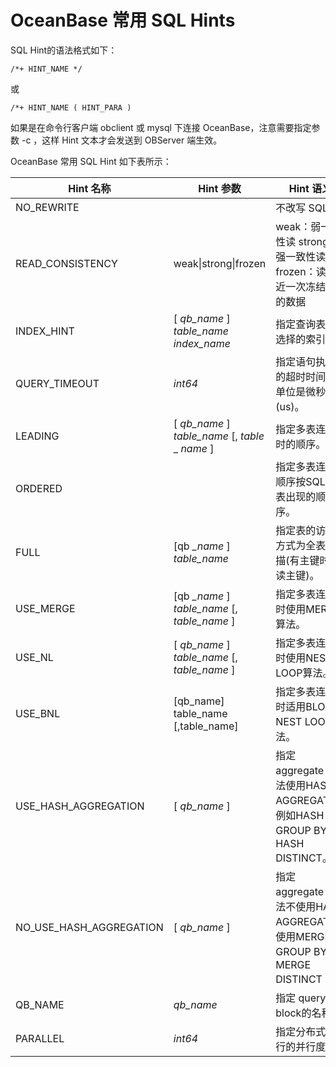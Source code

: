 OceanBase 常用 SQL Hints 
===========================================



SQL Hint的语法格式如下：

    /*+ HINT_NAME */



或

    /*+ HINT_NAME ( HINT_PARA )



如果是在命令行客户端 obclient 或 mysql 下连接 OceanBase，注意需要指定参数 -c ，这样 Hint 文本才会发送到 OBServer 端生效。

OceanBase 常用 SQL Hint 如下表所示：


|     **Hint** **名称**     |                    **Hint** **参数**                    |                              **Hint** **语义**                               |
|-------------------------|-------------------------------------------------------|----------------------------------------------------------------------------|
| NO_REWRITE              |                                                       | 不改写 SQL。                                                                   |
| READ_CONSISTENCY        | weak\|strong\|frozen                                  | weak：弱一致性读 strong：强一致性读 frozen：读最近一次冻结点的数据 |
| INDEX_HINT              | \[ *qb_name* \] *table_name* *index_name*             | 指定查询表时选择的索引。                                                               |
| QUERY_TIMEOUT           | *int64*                                               | 指定语句执行的超时时间，单位是微秒(us)。                                                     |
| LEADING                 | \[ *qb_name* \] *table_name*  \[, *table* _ *name* \] | 指定多表连接时的顺序。                                                                |
| ORDERED                 |                                                       | 指定多表连接顺序按SQL中表出现的顺序。                                                       |
| FULL                    | \[qb *_name* \] *table_name*                          | 指定表的访问方式为全表扫描(有主键时会读主键)。                                                   |
| USE_MERGE               | \[qb *_name* \] *table_name*  \[, *table_name* \]     | 指定多表连接时使用MERGE算法。                                                          |
| USE_NL                  | \[ *qb_name* \] *table_name*  \[, *table_name* \]     | 指定多表连接时使用NEST  LOOP算法。                                                     |
| USE_BNL                 | \[qb_name\] table_name   \[,table_name\]              | 指定多表连接时适用BLOCK  NEST LOOP算法。                                               |
| USE_HASH_AGGREGATION    | \[ *qb_name* \]                                       | 指定 aggregate 方法使用HASH  AGGREGATE，例如HASH GROUP  BY，HASH DISTINCT。           |
| NO_USE_HASH_AGGREGATION | \[ *qb_name* \]                                       | 指定 aggregate 方法不使用HASH  AGGREGATE，使用MERGE GROUP BY，MERGE DISTINCT 。        |
| QB_NAME                 | *qb_name*                                             | 指定 query block的名称。                                                         |
| PARALLEL                | *int64*                                               | 指定分布式执行的并行度。                                                               |



